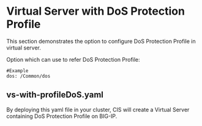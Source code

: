 # Virtual Server with DoS Protection Profile

This section demonstrates the option to configure DoS Protection Profile in virtual server.

Option which can use to refer DoS Protection Profile:

```
#Example
dos: /Common/dos
```

## vs-with-profileDoS.yaml

By deploying this yaml file in your cluster, CIS will create a Virtual Server containing DoS Protection Profile on BIG-IP.
